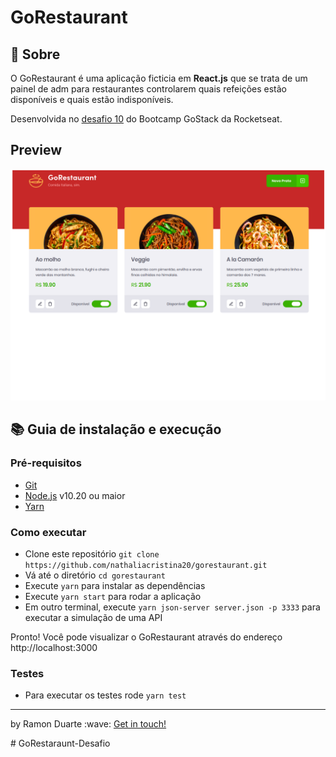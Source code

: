 # GoRestaurant

## :rocket: Sobre

<p>O GoRestaurant é uma aplicação ficticia em <strong>React.js</strong> que se trata de um painel de adm para restaurantes
controlarem quais refeições estão disponíveis e quais estão indisponíveis.</p>

<p>Desenvolvida no <a href="https://github.com/Rocketseat/bootcamp-gostack-desafios/tree/master/desafio-reactjs-crud">desafio 10</a> do Bootcamp GoStack da Rocketseat.</p>

## Preview

<img src=".github/gorestaurant.png">

## :books: Guia de instalação e execução

### Pré-requisitos

- [Git](https://git-scm.com/)
- [Node.js](https://nodejs.org/en/) v10.20 ou maior
- [Yarn](https://yarnpkg.com/)

### Como executar

- Clone este repositório `git clone https://github.com/nathaliacristina20/gorestaurant.git`
- Vá até o diretório `cd gorestaurant`
- Execute `yarn` para instalar as dependências
- Execute `yarn start` para rodar a aplicação
- Em outro terminal, execute `yarn json-server server.json -p 3333` para executar a simulação de uma API

Pronto! Você pode visualizar o GoRestaurant através do endereço http://localhost:3000

### Testes

- Para executar os testes rode `yarn test`

<hr />
<p>by Ramon Duarte :wave: <a href="https://www.linkedin.com/in/ramon-duarte-91b77a15a/">Get in touch!</a></p>
#   G o R e s t a r a u n t - D e s a f i o 
 
 
